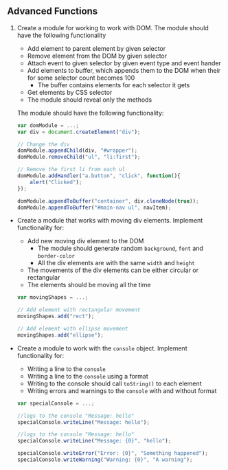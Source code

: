 ## Advanced Functions

1. Create a module for working to work with DOM. The module should have the following functionality
    * Add element to parent element by given selector
    * Remove element from the DOM  by given selector
    * Attach event to given selector by given event type and event hander
    * Add elements to buffer, which appends them to the DOM when their for some selector count becomes 100
        * The buffer contains elements for each selector it gets
    * Get elements by CSS selector
    * The module should reveal only the methods

    The module should have the following functionality:

    ```js
    var domModule = ...;
    var div = document.createElement("div");

    // Change the div
    domModule.appendChild(div, "#wrapper");
    domModule.removeChild("ul", "li:first");

    // Remove the first li from each ul
    domModule.addHandler("a.button", "click", function(){
        alert("Clicked");
    });

    domModule.appendToBuffer("container", div.cloneNode(true));
    domModule.appendToBuffer("#main-nav ul", navItem);
    ```
* Create a module that works with moving div elements. Implement functionality for:
    * Add new moving div element to the DOM
        * The module should generate random `background`, `font` and `border-color`
        * All the div elements are with the same `width` and `height`
    * The movements of the div elements can be either circular or rectangular
    * The elements should be moving all the time

    ```js
    var movingShapes = ...;

    // Add element with rectangular movement
    movingShapes.add("rect");

    // Add element with ellipse movement
    movingShapes.add("ellipse");
    ```
* Create a module to work with the `console` object. Implement functionality for:
    * Writing a line to the `console`
    * Writing a line to the `console` using a format
    * Writing to the console should call `toString()` to each element
    * Writing errors and warnings to the `console` with and without format

    ```js
    var specialConsole = ...;

    //logs to the console "Message: hello"
    specialConsole.writeLine("Message: hello");

    //logs to the console "Message: hello"
    specialConsole.writeLine("Message: {0}", "hello");

    specialConsole.writeError("Error: {0}", "Something happened");
    specialConsole.writeWarning("Warning: {0}", "A warning");
    ```